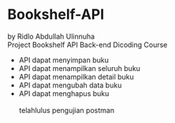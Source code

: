# Bookshelf-API
by Ridlo Abdullah Ulinnuha <br>
Project Bookshelf API Back-end Dicoding Course <br>
- API dapat menyimpan buku
- API dapat menampilkan seluruh buku
- API dapat menampilkan detail buku
- API dapat mengubah data buku
- API dapat menghapus buku<br><br>
telahlulus pengujian postman
